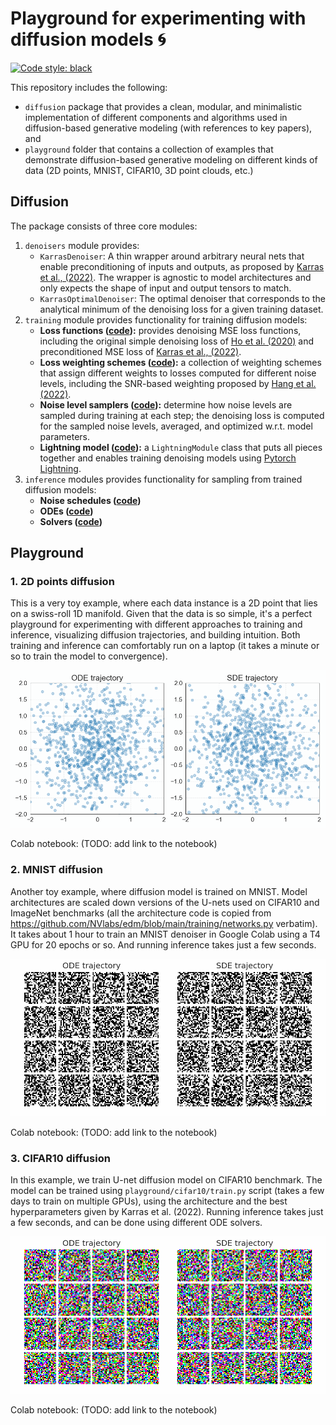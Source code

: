 # Playground for experimenting with diffusion models 🌀

[![Code style: black](https://img.shields.io/badge/code%20style-black-000000.svg)](https://github.com/psf/black)

This repository includes the following:
- `diffusion` package that provides a clean, modular, and minimalistic implementation of different components and algorithms used in diffusion-based generative modeling (with references to key papers), and
- `playground` folder that contains a collection of examples that demonstrate diffusion-based generative modeling on different kinds of data (2D points, MNIST, CIFAR10, 3D point clouds, etc.)


## Diffusion

The package consists of three core modules:
1. `denoisers` module provides:
    - `KarrasDenoiser`: A thin wrapper around arbitrary neural nets that enable preconditioning of inputs and outputs, as proposed by [Karras et al., (2022)](https://arxiv.org/abs/2206.00364). The wrapper is agnostic to model architectures and only expects the shape of input and output tensors to match.
    - `KarrasOptimalDenoiser`: The optimal denoiser that corresponds to the analytical minimum of the denoising loss for a given training dataset.
2. `training` module provides functionality for training diffusion models:
    - **Loss functions ([code](https://github.com/alshedivat/diffusion-playground/blob/a58c2f68e9f76c6a056f41067a85d130dbafc4f2/diffusion/training.py#L61-L63)):** provides denoising MSE loss functions, including the original simple denoising loss of [Ho et al. (2020)](https://arxiv.org/abs/2006.11239) and preconditioned MSE loss of [Karras et al., (2022)](https://arxiv.org/abs/2206.00364).
    - **Loss weighting schemes ([code](https://github.com/alshedivat/diffusion-playground/blob/a58c2f68e9f76c6a056f41067a85d130dbafc4f2/diffusion/training.py#L18-L24)):** a collection of weighting schemes that assign different weights to losses computed for different noise levels, including the SNR-based weighting proposed by [Hang et al. (2022)](https://arxiv.org/abs/2303.09556).
    - **Noise level samplers ([code](https://github.com/alshedivat/diffusion-playground/blob/a58c2f68e9f76c6a056f41067a85d130dbafc4f2/diffusion/training.py#L124-L130)):** determine how noise levels are sampled during training at each step; the denoising loss is computed for the sampled noise levels, averaged, and optimized w.r.t. model parameters.
    - **Lightning model ([code](https://github.com/alshedivat/diffusion-playground/blob/a58c2f68e9f76c6a056f41067a85d130dbafc4f2/diffusion/training.py#L262-L264)):** a `LightningModule` class that puts all pieces together and enables training denoising models using [Pytorch Lightning](https://lightning.ai/docs/pytorch/stable/).
3. `inference` modules provides functionality for sampling from trained diffusion models:
    - **Noise schedules ([code](https://github.com/alshedivat/diffusion-playground/blob/7ae5c6d5213dff75362b514d1f430f2f13fa1aab/diffusion/inference.py#L23-L28))**
    - **ODEs ([code](https://github.com/alshedivat/diffusion-playground/blob/7ae5c6d5213dff75362b514d1f430f2f13fa1aab/diffusion/inference.py#L132-L142))**
    - **Solvers ([code](https://github.com/alshedivat/diffusion-playground/blob/7ae5c6d5213dff75362b514d1f430f2f13fa1aab/diffusion/inference.py#L341-L343))**
  


## Playground

### 1. 2D points diffusion

This is a very toy example, where each data instance is a 2D point that lies on a swiss-roll 1D manifold.
Given that the data is so simple, it's a perfect playground for experimenting with different approaches to training and inference, visualizing diffusion trajectories, and building intuition.
Both training and inference can comfortably run on a laptop (it takes a minute or so to train the model to convergence).

<p align="center"><img src="./assets/points_2d-diffusion.gif" width="700px" /></p>

Colab notebook: (TODO: add link to the notebook)


### 2. MNIST diffusion

Another toy example, where diffusion model is trained on MNIST.
Model architectures are scaled down versions of the U-nets used on CIFAR10 and ImageNet benchmarks (all the architecture code is copied from https://github.com/NVlabs/edm/blob/main/training/networks.py verbatim).
It takes about 1 hour to train an MNIST denoiser in Google Colab using a T4 GPU for 20 epochs or so.
And running inference takes just a few seconds.

<p align="center"><img src="./assets/mnist-diffusion.gif" width="700px" /></p>

Colab notebook: (TODO: add link to the notebook)


### 3. CIFAR10 diffusion

In this example, we train U-net diffusion model on CIFAR10 benchmark.
The model can be trained using `playground/cifar10/train.py` script (takes a few days to train on multiple GPUs), using the architecture and the best hyperparameters given by Karras et al. (2022).
Running inference takes just a few seconds, and can be done using different ODE solvers.

<p align="center"><img src="./assets/cifar10-diffusion.gif" width="700px" /></p>

Colab notebook: (TODO: add link to the notebook)
